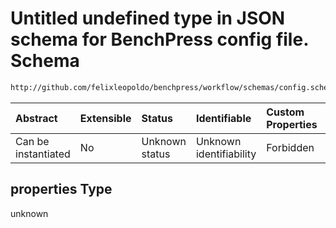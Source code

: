 # Untitled undefined type in JSON schema for BenchPress config file. Schema

```txt
http://github.com/felixleopoldo/benchpress/workflow/schemas/config.schema.json#/properties/benchmark_setup/properties/evaluation/properties
```



| Abstract            | Extensible | Status         | Identifiable            | Custom Properties | Additional Properties | Access Restrictions | Defined In                                                       |
| :------------------ | :--------- | :------------- | :---------------------- | :---------------- | :-------------------- | :------------------ | :--------------------------------------------------------------- |
| Can be instantiated | No         | Unknown status | Unknown identifiability | Forbidden         | Allowed               | none                | [config.schema.json*](config.schema.json "open original schema") |

## properties Type

unknown
